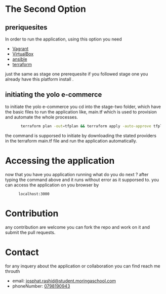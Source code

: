 # The Second Option
## preriquesites
In order to run the application, using this option you need
- [Vagrant](https://www.vagrantup.com/downloads)
- [VirtualBox](https://www.virtualbox.org/wiki/Downloads)
- [ansible](https://github.com/ansible/ansible/releases)
- [terraform](https://developer.hashicorp.com/terraform/install)

  
just the same as stage one prerequesite if you followed stage one you already have this platform install .
## initiating the yolo e-commerce
to initiate the yolo e-commerce you cd into the stage-two folder, which have the basic files to run the application like, main.tf which is used to 
provision and automate the whole processes.
```bash
       terraform plan -out=tfplan && terraform apply -auto-approve tfplan

```

the command is supporsed to initiate by downloading the stated providers in the terraform main.tf file and run the 
application automatically.

# Accessing the application 
now that you have you application running what do you do next ? 
after typing the command above and it runs without error as it supporsed to. you can access the application on you browser by
```
      localhost:3000
```

# Contribution
any contribution are welcome you can fork the repo and work on it and submit the pull requests.

# Contact
for any inquery about the application or collaboration you can find reach me throuth 
- email: [josphat.rashid@student.moringaschool.com](email)
- phoneNumber: [0798190943](phonenumber)